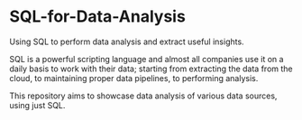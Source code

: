 # SQL-for-Data-Analysis
Using SQL to perform data analysis and extract useful insights.

SQL is a powerful scripting language and almost all companies use it on a daily basis to work with their data; starting from extracting the data from the cloud, to maintaining proper data pipelines, to performing analysis. 

This repository aims to showcase data analysis of various data sources, using just SQL.
